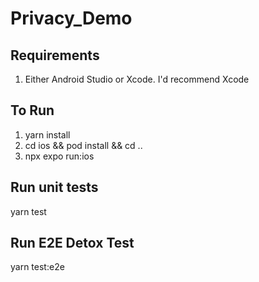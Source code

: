 # Privacy_Demo

## Requirements
1. Either Android Studio or Xcode. I'd recommend Xcode

## To Run
1. yarn install
2. cd ios && pod install && cd ..
3. npx expo run:ios

## Run unit tests
yarn test

## Run E2E Detox Test
yarn test:e2e
